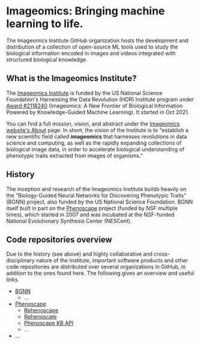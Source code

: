 # Imageomics: Bringing machine learning to life.

The Imageomics Institute GitHub organization hosts the development and distribution of a collection of open-source ML tools used to study the biological information encoded in images and videos integrated with structured biological knowledge.  

## What is the Imageomics Institute?

The [Imageomics Institute](https://imageomics.org) is funded by the US National Science Foundation's Harnessing the Data Revolution (HDR) Institute program under [Award #2118240](https://www.nsf.gov/awardsearch/showAward?AWD_ID=2118240) (Imageomics: A New Frontier of Biological Information Powered by Knowledge-Guided Machine Learning). It started in Oct 2021.

You can find a full mission, vision, and abstract under the [Imageomics website's About](https://imageomics.osu.edu/about) page. In short, the vision of the Institute is to "establish a new scientific field called **imageomics** that harnesses revolutions in data science and computing, as well as the rapidly expanding collections of biological image data, in order to accelerate biological understanding of phenotypic traits extracted from images of organisms."

## History

The inception and research of the Imageomics Institute builds heavily on the "Biology-Guided Neural Networks for Discovering Phenotypic Traits" (BGNN) project, also funded by the US National Science Foundation. BGNN itself built in part on the [Phenoscape](https://phenoscape.org) project (funded by NSF multiple times), which started in 2007 and was incubated at the NSF-funded National Evolutionary Synthesis Center (NESCent).

## Code repositories overview

Due to the history (see above) and highly collaborative and cross-disciplinary nature of the Institute, important software products and other code repositories are distributed over several organizations in GitHub, in addition to the ones found here. The following gives an overview and useful links.

- [BGNN](https://github.com/hdr-bgnn)
    * ...
- [Phenoscape](https://github.com/phenoscape)
    * [Rphenoscape](https://rphenoscape.phenoscape.org/)
    * [Rphenoscate](https://github.com/uyedaj/rphenoscate)
    * [Phenoscape KB API](https://github.com/phenoscape/phenoscape-kb-services)
    * ...
- ...
